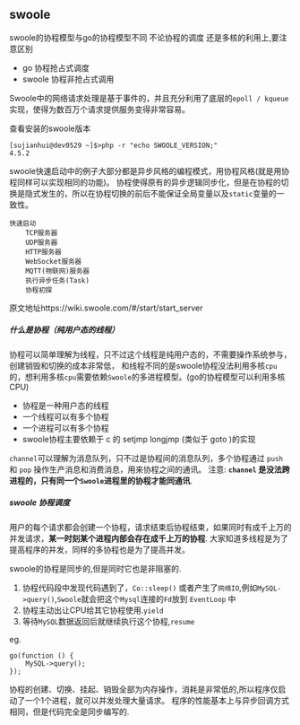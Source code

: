 ## swoole

swoole的协程模型与go的协程模型不同 不论协程的调度 还是多核的利用上,要注意区别

 - go 协程抢占式调度
 - swoole 协程非抢占式调用 

Swoole中的网络请求处理是基于事件的，并且充分利用了底层的`epoll / kqueue`实现，使得为数百万个请求提供服务变得非常容易。

查看安装的swoole版本

    [sujianhui@dev0529 ~]$>php -r "echo SWOOLE_VERSION;"
    4.5.2

swoole快速启动中的例子大部分都是异步风格的编程模式，用协程风格(就是用协程同样可以实现相同的功能)。
协程使得原有的异步逻辑同步化，但是在协程的切换是隐式发生的，所以在协程切换的前后不能保证全局变量以及`static`变量的一致性。

    快速启动
        TCP服务器
        UDP服务器
        HTTP服务器
        WebSocket服务器
        MQTT(物联网)服务器
        执行异步任务(Task)
        协程初探
        
原文地址https://wiki.swoole.com/#/start/start_server

##### 什么是协程（纯用户态的线程）

协程可以简单理解为线程，只不过这个线程是纯用户态的，不需要操作系统参与，创建销毁和切换的成本非常低，
和线程不同的是swoole协程没法利用多核`cpu`的，想利用多核`cpu`需要依赖`Swoole`的多进程模型。(go的协程模型可以利用多核CPU)

 - 协程是一种用户态的线程 
 - 一个线程可以有多个协程 
 - 一个进程可以有多个协程  
 - swoole协程主要依赖于 c 的 setjmp longjmp (类似于 goto )的实现

`channel`可以理解为消息队列，只不过是协程间的消息队列，多个协程通过 `push` 和 `pop` 操作生产消息和消费消息，用来协程之间的通讯。
注意: **`channel` 是没法跨进程的，只有同一个`Swoole`进程里的协程才能同通讯**.

##### swoole 协程调度

用户的每个请求都会创建一个协程，请求结束后协程结束，如果同时有成千上万的并发请求，**某一时刻某个进程内部会存在成千上万的协程**.
大家知道多线程是为了提高程序的并发，同样的多协程也是为了提高并发。

swoole的协程是同步的,但是同时它也是非阻塞的.

 1. 协程代码段中发现代码遇到了，`Co::sleep()` 或者产生了`网络IO`,例如`MySQL->query()`,`Swoole`就会把这个`Mysql`连接的`Fd`放到 `EventLoop` 中
 1. 协程主动出让CPU给其它协程使用.`yield`
 1. 等待`MySQL`数据返回后就继续执行这个协程,`resume`

eg. 

    go(function () {
        MySQL->query(); 
    });

协程的创建、切换、挂起、销毁全部为内存操作，消耗是非常低的,所以程序仅启动了一个1个进程，就可以并发处理大量请求。
程序的性能基本上与异步回调方式相同，但是代码完全是同步编写的.
